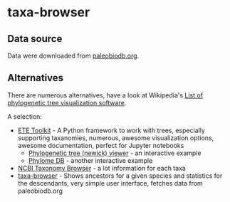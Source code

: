 # taxa-browser

## Data source

Data were downloaded from [paleobiodb.org](https://paleobiodb.org).

## Alternatives

There are numerous alternatives, have a look at Wikipedia's
[List of phylogenetic tree visualization software](https://en.wikipedia.org/wiki/List_of_phylogenetic_tree_visualization_software).

A selection:

* [ETE Toolkit](http://etetoolkit.org/) - A Python framework to work with trees, especially supporting taxanomies, 
  numerous, awesome visualization options, awesome documentation, perfect for Jupyter notebooks
  * [Phylogenetic tree (newick) viewer](http://etetoolkit.org/treeview/) - an interactive example
  * [Phylome DB](http://phylomedb.org/?q=search_tree&seqid=YBL058W) - another interactive example
* [NCBI Taxonomy Browser](https://www.ncbi.nlm.nih.gov/Taxonomy/taxonomyhome.html/) - a lot information for each taxa
* [taxa-browser](https://github.com/UW-Macrostrat/taxa-browser) - Shows ancestors for a given species 
  and statistics for the descendants, very simple user interface, fetches data from paleobiodb.org
